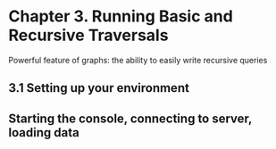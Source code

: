 # Chapter 3. Running Basic and Recursive Traversals

Powerful feature of graphs: the ability to easily write recursive queries

## 3.1 Setting up your environment

## Starting the console, connecting to server, loading data
